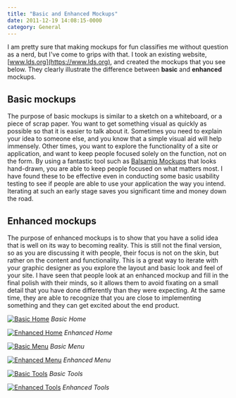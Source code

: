 ```yaml
---
title: "Basic and Enhanced Mockups"
date: 2011-12-19 14:08:15-0000
category: General
---
```


I am pretty sure that making mockups for fun classifies me without question as a nerd, but I've come to grips with that. I took an existing website, [www.lds.org](https://www.lds.org), and created the mockups that you see below. They clearly illustrate the difference between **basic** and **enhanced** mockups.

## Basic mockups
The purpose of basic mockups is similar to a sketch on a whiteboard, or a piece of scrap paper. You want to get something visual as quickly as possible so that it is easier to talk about it. Sometimes you need to explain your idea to someone else, and you know that a simple visual aid will help immensely. Other times, you want to explore the functionality of a site or application, and want to keep people focused solely on the function, not on the form. By using a fantastic tool such as [Balsamiq Mockups](https://www.balsamiq.com) that looks hand-drawn, you are able to keep people focused on what matters most. I have found these to be effective even in conducting some basic usability testing to see if people are able to use your application the way you intend. Iterating at such an early stage saves you significant time and money down the road.

## Enhanced mockups
The purpose of enhanced mockups is to show that you have a solid idea that is well on its way to becoming reality. This is still not the final version, so as you are discussing it with people, their focus is not on the skin, but rather on the content and functionality. This is a great way to iterate with your graphic designer as you explore the layout and basic look and feel of your site. I have seen that people look at an enhanced mockup and fill in the final polish with their minds, so it allows them to avoid fixating on a small detail that you have done differently than they were expecting. At the same time, they are able to recognize that you are close to implementing something and they can get excited about the end product.

[![Basic Home](https://www.bennorris.blog/uploads/2019/d9483f830e.png "Basic Home")](https://www.bennorris.blog/uploads/2019/d9483f830e.png)
*Basic Home*

[![Enhanced Home](https://www.bennorris.blog/uploads/2019/deef0b0412.png "Enhanced Home")](https://www.bennorris.blog/uploads/2019/deef0b0412.png)
*Enhanced Home*

[![Basic Menu](https://www.bennorris.blog/uploads/2019/8e8ef0fc85.png "Basic Menu")](https://www.bennorris.blog/uploads/2019/8e8ef0fc85.png)
*Basic Menu*

[![Enhanced Menu](https://www.bennorris.blog/uploads/2019/83d60b562d.png "Enhanced Menu")](https://www.bennorris.blog/uploads/2019/83d60b562d.png)
*Enhanced Menu*

[![Basic Tools](https://www.bennorris.blog/uploads/2019/b912c09dad.png "Basic Tools")](https://www.bennorris.blog/uploads/2019/b912c09dad.png)
*Basic Tools*

[![Enhanced Tools](https://www.bennorris.blog/uploads/2019/989ecbfdad.png "Enhanced Tools")](https://www.bennorris.blog/uploads/2019/989ecbfdad.png)
*Enhanced Tools*
